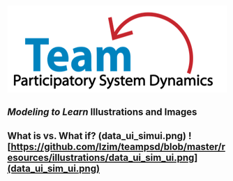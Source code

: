 <img src = "https://github.com/lzim/teampsd/blob/teampsd_style/teampsd_logo/team_psd_logo_sm.png"
     height = "200" width = "600">  

_Modeling to Learn_ Illustrations and Images
---
What is vs. What if? (data_ui_simui.png) ![https://github.com/lzim/teampsd/blob/master/resources/illustrations/data_ui_sim_ui.png](data_ui_sim_ui.png)
---
